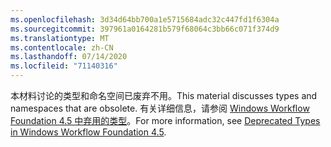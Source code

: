 ```yaml
---
ms.openlocfilehash: 3d34d64bb700a1e5715684adc32c447fd1f6304a
ms.sourcegitcommit: 397961a0164281b579f68064c3bb66c071f374d9
ms.translationtype: MT
ms.contentlocale: zh-CN
ms.lasthandoff: 07/14/2020
ms.locfileid: "71140316"
---
```

<span data-ttu-id="cdee5-101">本材料讨论的类型和命名空间已废弃不用。</span><span class="sxs-lookup"><span data-stu-id="cdee5-101">This material discusses types and namespaces that are obsolete.</span></span> <span data-ttu-id="cdee5-102">有关详细信息，请参阅 [Windows Workflow Foundation 4.5 中弃用的类型](https://aka.ms/wfdeprecatedtypes)。</span><span class="sxs-lookup"><span data-stu-id="cdee5-102">For more information, see [Deprecated Types in Windows Workflow Foundation 4.5](https://aka.ms/wfdeprecatedtypes).</span></span>